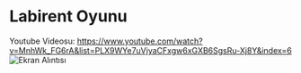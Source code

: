 # Labirent Oyunu
Youtube Videosu: https://www.youtube.com/watch?v=MnhWk_FG6rA&list=PLX9WYe7uVjyaCFxgw6xGXB6SgsRu-Xj8Y&index=6
![Ekran Alıntısı](https://github.com/eywtuncay/Labirent_Oyunu/assets/90053356/c43b5b7a-10e1-4b28-8711-d6b594d14db0)


